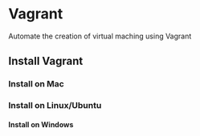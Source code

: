 # Vagrant


Automate the creation of virtual maching using Vagrant

## Install Vagrant


### Install on Mac


### Install on Linux/Ubuntu


#### Install on Windows
